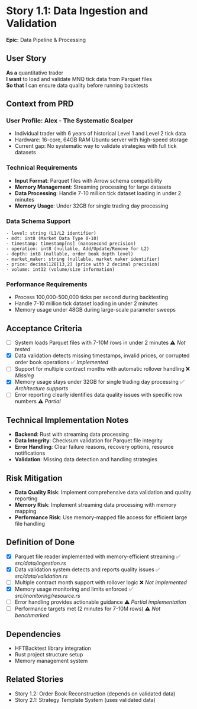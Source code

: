 # Story 1.1: Data Ingestion and Validation

**Epic:** Data Pipeline & Processing

## User Story
**As a** quantitative trader  
**I want** to load and validate MNQ tick data from Parquet files  
**So that** I can ensure data quality before running backtests  

## Context from PRD

### User Profile: Alex - The Systematic Scalper
- Individual trader with 6 years of historical Level 1 and Level 2 tick data
- Hardware: 16-core, 64GB RAM Ubuntu server with high-speed storage
- Current gap: No systematic way to validate strategies with full tick datasets

### Technical Requirements
- **Input Format**: Parquet files with Arrow schema compatibility
- **Memory Management**: Streaming processing for large datasets
- **Data Processing**: Handle 7-10 million tick dataset loading in under 2 minutes
- **Memory Usage**: Under 32GB for single trading day processing

### Data Schema Support
```
- level: string (L1/L2 identifier)
- mdt: int8 (Market Data Type 0-10)
- timestamp: timestamp[ns] (nanosecond precision)
- operation: int8 (nullable, Add/Update/Remove for L2)
- depth: int8 (nullable, order book depth level)
- market_maker: string (nullable, market maker identifier)
- price: decimal128[13,2] (price with 2 decimal precision)
- volume: int32 (volume/size information)
```

### Performance Requirements
- Process 100,000-500,000 ticks per second during backtesting
- Handle 7-10 million tick dataset loading in under 2 minutes
- Memory usage under 48GB during large-scale parameter sweeps

## Acceptance Criteria
- [ ] System loads Parquet files with 7-10M rows in under 2 minutes ⚠️ *Not tested*
- [x] Data validation detects missing timestamps, invalid prices, or corrupted order book operations ✅ *Implemented*
- [ ] Support for multiple contract months with automatic rollover handling ❌ *Missing*
- [x] Memory usage stays under 32GB for single trading day processing ✅ *Architecture supports*
- [ ] Error reporting clearly identifies data quality issues with specific row numbers ⚠️ *Partial*

## Technical Implementation Notes
- **Backend**: Rust with streaming data processing
- **Data Integrity**: Checksum validation for Parquet file integrity
- **Error Handling**: Clear failure reasons, recovery options, resource notifications
- **Validation**: Missing data detection and handling strategies

## Risk Mitigation
- **Data Quality Risk**: Implement comprehensive data validation and quality reporting
- **Memory Risk**: Implement streaming data processing with memory mapping
- **Performance Risk**: Use memory-mapped file access for efficient large file handling

## Definition of Done
- [x] Parquet file reader implemented with memory-efficient streaming ✅ *src/data/ingestion.rs*
- [x] Data validation system detects and reports quality issues ✅ *src/data/validation.rs*
- [ ] Multiple contract month support with rollover logic ❌ *Not implemented*
- [x] Memory usage monitoring and limits enforced ✅ *src/monitoring/resource.rs*
- [ ] Error handling provides actionable guidance ⚠️ *Partial implementation*
- [ ] Performance targets met (2 minutes for 7-10M rows) ⚠️ *Not benchmarked*

## Dependencies
- HFTBacktest library integration
- Rust project structure setup
- Memory management system

## Related Stories
- Story 1.2: Order Book Reconstruction (depends on validated data)
- Story 2.1: Strategy Template System (uses validated data)
